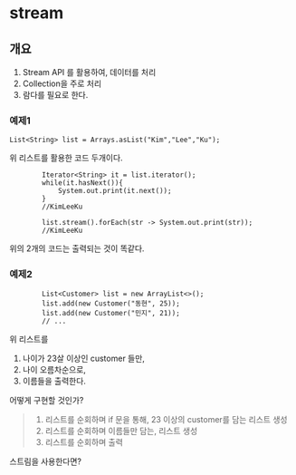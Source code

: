 # stream

## 개요
1. Stream API 를 활용하여, 데이터를 처리
2. Collection을 주로 처리
3. 람다를 필요로 한다.
### 예제1
```
List<String> list = Arrays.asList("Kim","Lee","Ku");
```
위 리스트를 활용한 코드 두개이다.
```
        Iterator<String> it = list.iterator();
        while(it.hasNext()){
            System.out.print(it.next());
        }
        //KimLeeKu
```
```
        list.stream().forEach(str -> System.out.print(str));
        //KimLeeKu
```
위의 2개의 코드는 출력되는 것이 똑같다.

### 예제2
```
        List<Customer> list = new ArrayList<>();
        list.add(new Customer("동현", 25));
        list.add(new Customer("민지", 21));
        // ...
```
위 리스트를
1. 나이가 23살 이상인 customer 들만,
2. 나이 오름차순으로,
3. 이름들을 출력한다. 

어떻게 구현할 것인가?
> 1. 리스트를 순회하며 if 문을 통해, 23 이상의 customer를 담는 리스트 생성
> 2. 리스트를 순회하며 이름들만 담는, 리스트 생성
> 3. 리스트를 순회하며 출력

스트림을 사용한다면?